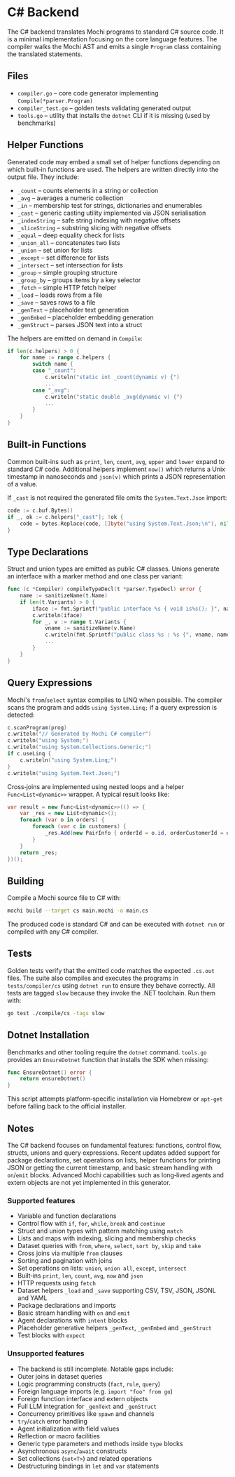 # C# Backend

The C# backend translates Mochi programs to standard C# source code. It is a minimal implementation focusing on the core language features. The compiler walks the Mochi AST and emits a single `Program` class containing the translated statements.

## Files

- `compiler.go` – core code generator implementing `Compile(*parser.Program)`
- `compiler_test.go` – golden tests validating generated output
- `tools.go` – utility that installs the `dotnet` CLI if it is missing (used by benchmarks)

## Helper Functions

Generated code may embed a small set of helper functions depending on which built‑in functions are used. The helpers are written directly into the output file. They include:

- `_count` – counts elements in a string or collection
- `_avg` – averages a numeric collection
- `_in` – membership test for strings, dictionaries and enumerables
- `_cast` – generic casting utility implemented via JSON serialisation
- `_indexString` – safe string indexing with negative offsets
- `_sliceString` – substring slicing with negative offsets
- `_equal` – deep equality check for lists
- `_union_all` – concatenates two lists
- `_union` – set union for lists
- `_except` – set difference for lists
- `_intersect` – set intersection for lists
- `_group` – simple grouping structure
- `_group_by` – groups items by a key selector
- `_fetch` – simple HTTP fetch helper
- `_load` – loads rows from a file
- `_save` – saves rows to a file
- `_genText` – placeholder text generation
- `_genEmbed` – placeholder embedding generation
- `_genStruct` – parses JSON text into a struct

The helpers are emitted on demand in `Compile`:

```go
if len(c.helpers) > 0 {
    for name := range c.helpers {
        switch name {
        case "_count":
            c.writeln("static int _count(dynamic v) {")
            ...
        case "_avg":
            c.writeln("static double _avg(dynamic v) {")
            ...
        }
    }
}
```

## Built-in Functions

Common built-ins such as `print`, `len`, `count`, `avg`, `upper` and `lower`
expand to standard C# code.  Additional helpers implement `now()` which returns
a Unix timestamp in nanoseconds and `json(v)` which prints a JSON
representation of a value.

If `_cast` is not required the generated file omits the `System.Text.Json` import:

```go
code := c.buf.Bytes()
if _, ok := c.helpers["_cast"]; !ok {
    code = bytes.Replace(code, []byte("using System.Text.Json;\n"), nil, 1)
}
```

## Type Declarations

Struct and union types are emitted as public C# classes. Unions generate an interface with a marker method and one class per variant:

```go
func (c *Compiler) compileTypeDecl(t *parser.TypeDecl) error {
    name := sanitizeName(t.Name)
    if len(t.Variants) > 0 {
        iface := fmt.Sprintf("public interface %s { void is%s(); }", name, name)
        c.writeln(iface)
        for _, v := range t.Variants {
            vname := sanitizeName(v.Name)
            c.writeln(fmt.Sprintf("public class %s : %s {", vname, name))
            ...
        }
    }
}
```

## Query Expressions

Mochi's `from`/`select` syntax compiles to LINQ when possible. The compiler scans the program and adds `using System.Linq;` if a query expression is detected:

```go
c.scanProgram(prog)
c.writeln("// Generated by Mochi C# compiler")
c.writeln("using System;")
c.writeln("using System.Collections.Generic;")
if c.useLinq {
    c.writeln("using System.Linq;")
}
c.writeln("using System.Text.Json;")
```

Cross‑joins are implemented using nested loops and a helper `Func<List<dynamic>>` wrapper. A typical result looks like:

```csharp
var result = new Func<List<dynamic>>(() => {
    var _res = new List<dynamic>();
    foreach (var o in orders) {
        foreach (var c in customers) {
            _res.Add(new PairInfo { orderId = o.id, orderCustomerId = o.customerId, pairedCustomerName = c.name, orderTotal = o.total });
        }
    }
    return _res;
})();
```

## Building

Compile a Mochi source file to C# with:

```bash
mochi build --target cs main.mochi -o main.cs
```

The produced code is standard C# and can be executed with `dotnet run` or compiled with any C# compiler.

## Tests

Golden tests verify that the emitted code matches the expected `.cs.out` files. The suite also compiles and executes the programs in `tests/compiler/cs` using `dotnet run` to ensure they behave correctly. All tests are tagged `slow` because they invoke the .NET toolchain. Run them with:

```bash
go test ./compile/cs -tags slow
```

## Dotnet Installation

Benchmarks and other tooling require the `dotnet` command. `tools.go` provides an `EnsureDotnet` function that installs the SDK when missing:

```go
func EnsureDotnet() error {
    return ensureDotnet()
}
```

This script attempts platform‑specific installation via Homebrew or `apt-get` before falling back to the official installer.

## Notes

The C# backend focuses on fundamental features: functions, control flow, structs, unions and query expressions. Recent updates added support for package declarations, set operations on lists, helper functions for printing JSON or getting the current timestamp, and basic stream handling with `on`/`emit` blocks. Advanced Mochi capabilities such as long‑lived agents and extern objects are not yet implemented in this generator.

### Supported features

- Variable and function declarations
- Control flow with `if`, `for`, `while`, `break` and `continue`
- Struct and union types with pattern matching using `match`
- Lists and maps with indexing, slicing and membership checks
- Dataset queries with `from`, `where`, `select`, `sort by`, `skip` and `take`
- Cross joins via multiple `from` clauses
- Sorting and pagination with joins
- Set operations on lists: `union`, `union all`, `except`, `intersect`
- Built‑ins `print`, `len`, `count`, `avg`, `now` and `json`
- HTTP requests using `fetch`
- Dataset helpers `_load` and `_save` supporting CSV, TSV, JSON, JSONL and YAML
- Package declarations and imports
- Basic stream handling with `on` and `emit`
- Agent declarations with `intent` blocks
- Placeholder generative helpers `_genText`, `_genEmbed` and `_genStruct`
- Test blocks with `expect`

### Unsupported features

- The backend is still incomplete. Notable gaps include:
- Outer joins in dataset queries
- Logic programming constructs (`fact`, `rule`, `query`)
- Foreign language imports (e.g. `import "foo" from go`)
- Foreign function interface and extern objects
- Full LLM integration for `_genText` and `_genStruct`
- Concurrency primitives like `spawn` and channels
- `try`/`catch` error handling
- Agent initialization with field values
- Reflection or macro facilities
- Generic type parameters and methods inside `type` blocks
- Asynchronous `async`/`await` constructs
- Set collections (`set<T>`) and related operations
- Destructuring bindings in `let` and `var` statements
